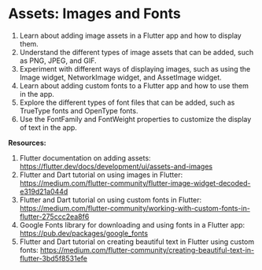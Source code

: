 # Assets: Images and Fonts

1. Learn about adding image assets in a Flutter app and how to display them.
2. Understand the different types of image assets that can be added, such as PNG, JPEG, and GIF.
3. Experiment with different ways of displaying images, such as using the Image widget, NetworkImage widget, and AssetImage widget.
4. Learn about adding custom fonts to a Flutter app and how to use them in the app.
5. Explore the different types of font files that can be added, such as TrueType fonts and OpenType fonts.
6. Use the FontFamily and FontWeight properties to customize the display of text in the app.

**Resources:**

1. Flutter documentation on adding assets: https://flutter.dev/docs/development/ui/assets-and-images
2. Flutter and Dart tutorial on using images in Flutter: https://medium.com/flutter-community/flutter-image-widget-decoded-e319d21a044d
3. Flutter and Dart tutorial on using custom fonts in Flutter: https://medium.com/flutter-community/working-with-custom-fonts-in-flutter-275ccc2ea8f6
4. Google Fonts library for downloading and using fonts in a Flutter app: https://pub.dev/packages/google_fonts
5. Flutter and Dart tutorial on creating beautiful text in Flutter using custom fonts: https://medium.com/flutter-community/creating-beautiful-text-in-flutter-3bd5f8531efe

